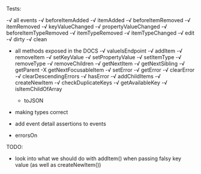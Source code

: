 <!-- readme.md -->

Tests:

-√ all events
  -√ beforeItemAdded
  -√ itemAdded
  -√ beforeItemRemoved
  -√ itemRemoved
  -√ keyValueChanged
  -√ propertyValueChanged
  -√ beforeItemTypeRemoved
  -√ itemTypeRemoved
  -√ itemTypeChanged
  -√ edit
  -√ dirty
  -√ clean

- all methods exposed in the DOCS
  -√ valueIsEndpoint
  -√ addItem
  -√ removeItem
  -√ setKeyValue
  -√ setPropertyValue
  -√ setItemType
  -√ removeType
  -√ removeChildren
  -√ getNextItem
  -√ getNextSibling
  -√ getParent
  -X getNextFocusableItem
  -√ setError
  -√ getError
  -√ clearError
  -√ clearDescendingErrors
  -√ hasError
  -√ addChildItems
  -√ createNewItem
  -√ checkDuplicateKeys
  -√ getAvailableKey
  -√ isItemChildOfArray
  - toJSON




- making types correct
- add event detail assertions to events
- errorsOn


TODO: 
- look into what we should do with addItem() when passing falsy key value (as well as createNewItem())

